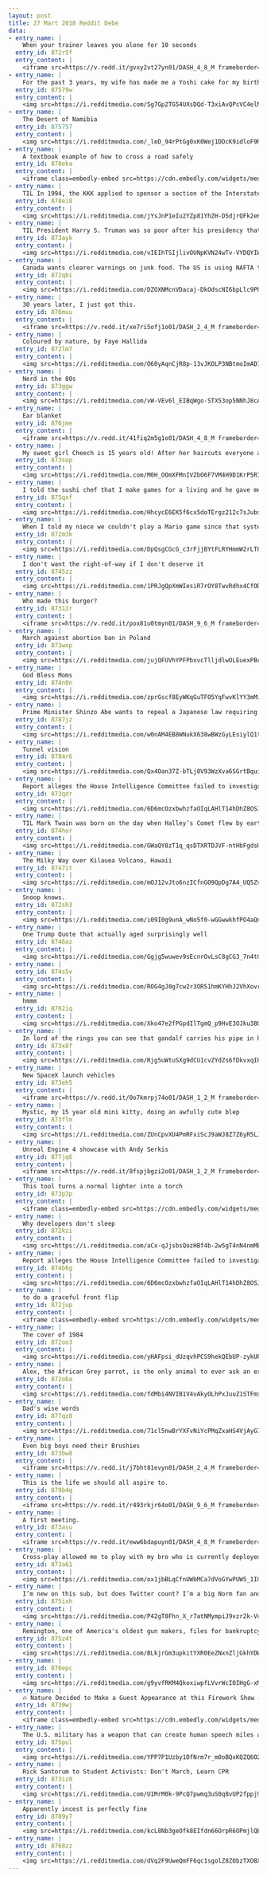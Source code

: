 ```yaml
---
layout: post
title: 27 Mart 2018 Reddit Debe
data:
- entry_name: |
    When your trainer leaves you alone for 10 seconds
  entry_id: 872r5f
  entry_content: |
    <iframe src=https://v.redd.it/gvxy2vt27yn01/DASH_4_8_M frameborder=0></iframe>
- entry_name: |
    For the past 3 years, my wife has made me a Yoshi cake for my birthday. They're always terrible, but I don't care.
  entry_id: 87579w
  entry_content: |
    <img src=https://i.redditmedia.com/Sg7Gp2TG54UXsDQd-T3xiAvQPcVC4elNwQUOlOv1K20.jpg?s=a1b61389ee368e069b233fe3cd18a1bf frameborder=0>
- entry_name: |
    The Desert of Namibia
  entry_id: 875757
  entry_content: |
    <img src=https://i.redditmedia.com/_leD_94rPtGg0xK0Wej1DDcK9idloF9RLW2RFtx3XY0.png?s=ca6d770fb4e08015128a580273994598 frameborder=0>
- entry_name: |
    A textbook example of how to cross a road safely
  entry_id: 878eka
  entry_content: |
    <iframe class=embedly-embed src=https://cdn.embedly.com/widgets/media.html?src=https%3A%2F%2Fgfycat.com%2Fifr%2FWetParchedIvorybilledwoodpecker&url=https%3A%2F%2Fgfycat.com%2FWetParchedIvorybilledwoodpecker&image=https%3A%2F%2Fthumbs.gfycat.com%2FWetParchedIvorybilledwoodpecker-size_restricted.gif&key=522baf40bd3911e08d854040d3dc5c07&type=text%2Fhtml&schema=gfycat width=600 height=338 scrolling=no frameborder=0 allowfullscreen></iframe>
- entry_name: |
    TIL In 1994, the KKK applied to sponsor a section of the Interstate 55 highway near St. Louis, Missouri. The Supreme Court ruled the state could not refuse the KKK's sponsorship. But the state of Missouri took revenge by renaming the entire stretch of highway the Rosa Parks Freeway.
  entry_id: 878ei8
  entry_content: |
    <img src=https://i.redditmedia.com/jYsJnP1eIu2YZp81YhZH-D5djrQFk2e6VaIW83AtAuI.jpg?s=a987cf9379cc1e3ed77aa21414b31b29 frameborder=0>
- entry_name: |
    TIL President Harry S. Truman was so poor after his presidency that Congress had to enact a law to give him a pension. President Herbert Hoover the only other living ex-president took the pension as well, despite his wealth, to avoid embarrassing Truman.
  entry_id: 873ayk
  entry_content: |
    <img src=https://i.redditmedia.com/vIEIhTSIjlivOUNpKVN24wTv-VYDQYIWYryoSS6EjTo.jpg?s=8ba6a3b3202b0236035ab6c114ffe6ef frameborder=0>
- entry_name: |
    Canada wants clearer warnings on junk food. The US is using NAFTA to stop them: Canada is poised to be the first high-income country to put warning labels on foods high in salt, sugar, and fat.
  entry_id: 872qbi
  entry_content: |
    <img src=https://i.redditmedia.com/DZOXNMcnVDacaj-DkOdscNI6bpLlc9PhF7x2KnJ20zE.jpg?s=390eab17edf2ea3a27c471d1afe4c0bd frameborder=0>
- entry_name: |
    30 years later, I just got this.
  entry_id: 876muu
  entry_content: |
    <iframe src=https://v.redd.it/xe7ri5ofj1o01/DASH_2_4_M frameborder=0></iframe>
- entry_name: |
    Coloured by nature, by Faye Hallida
  entry_id: 872lm7
  entry_content: |
    <img src=https://i.redditmedia.com/O60yAqnCjR8p-13vJKOLP3NBtmoImAD1-gAToO4WpOk.jpg?s=08ca45a10278c041f32f6760aa046786 frameborder=0>
- entry_name: |
    Nerd in the 80s
  entry_id: 873ggw
  entry_content: |
    <img src=https://i.redditmedia.com/vW-VEv6l_EIBqWgo-STX53op5NNhJ8cAl2UYM43_u5Y.jpg?s=049a356691ce89b83df8531fd7c06665 frameborder=0>
- entry_name: |
    Ear blanket
  entry_id: 876jme
  entry_content: |
    <iframe src=https://v.redd.it/41fiq2m5g1o01/DASH_4_8_M frameborder=0></iframe>
- entry_name: |
    My sweet girl Cheech is 15 years old! After her haircuts everyone always thinks she’s a puppy
  entry_id: 873sop
  entry_content: |
    <img src=https://i.redditmedia.com/M0H_OOmXFMnIVZbO6F7VM4H9D1KrP5R7pp9JNnUAI5I.jpg?s=455ae4d0a6d21752c12c8ed5682567d5 frameborder=0>
- entry_name: |
    I told the sushi chef that I make games for a living and he gave me this
  entry_id: 875qxf
  entry_content: |
    <img src=https://i.redditmedia.com/HhcycE6EK5f6cx5doTErgz212c7sJubs1SvjnLsLamY.jpg?s=01e529a777bccae3a6d0775c41fa2864 frameborder=0>
- entry_name: |
    When I told my niece we couldn't play a Mario game since that system was packed away, I immediately realized how silly that sounded, and my wife and I did something about it. All Nintendo systems connected and playable!
  entry_id: 872m3k
  entry_content: |
    <img src=https://i.redditmedia.com/DpQsgCGcG_c3rFjjBYtFLRYHmmW2rLT8kA_B1dM9P4g.jpg?s=6b742414ac25f8d3eb93bbb05e86b5fd frameborder=0>
- entry_name: |
    I don't want the right-of-way if I don't deserve it
  entry_id: 8745zz
  entry_content: |
    <img src=https://i.redditmedia.com/1PRJgQpXmWIesiR7rOY8TwvRdhx4CfODFEuz3m0kSOM.png?s=d323943f58344fb1c0e5a398ce91ef09 frameborder=0>
- entry_name: |
    Who made this burger?
  entry_id: 87312r
  entry_content: |
    <iframe src=https://v.redd.it/pox81u0tmyn01/DASH_9_6_M frameborder=0></iframe>
- entry_name: |
    March against abortion ban in Poland
  entry_id: 873wxp
  entry_content: |
    <img src=https://i.redditmedia.com/jujQFUVhYPFPbxvcTlljdlwOLEuexPBcczsI7mSy-sU.jpg?s=86ad3501f1f9fb13fdf6161d1d997fcd frameborder=0>
- entry_name: |
    God Bless Moms
  entry_id: 874n0n
  entry_content: |
    <img src=https://i.redditmedia.com/zprGscf8EyWKqGuTFO5YqFwvKlYY3mMi5p4Elv6_Vj4.gif?fm=jpg&s=6b9a965dac97f56ce77063f8e28b4c4d frameborder=0>
- entry_name: |
    Prime Minister Shinzo Abe wants to repeal a Japanese law requiring broadcasters to show impartiality, a step critics fear will lead to sensational reporting and polarize views, just as a similar move has been blamed for doing in the United States
  entry_id: 8787jz
  entry_content: |
    <img src=https://i.redditmedia.com/w0nAM4EB8WNukX638wBWzGyLEsiylQ1tVzNY1jh0pUY.jpg?s=41b7d9f3ba45365db1a6e6c4cc106b10 frameborder=0>
- entry_name: |
    Tunnel vision
  entry_id: 8784r6
  entry_content: |
    <img src=https://i.redditmedia.com/Qx4Oan37Z-bTLj0V93WzXva6SGrtBquiakTn8I8OQao.jpg?s=ea7d6d90da9fdbf1d3decbb2533e21ed frameborder=0>
- entry_name: |
    Report alleges the House Intelligence Committee failed to investigate a stunning number of leads before closing its Russia investigation
  entry_id: 873qdr
  entry_content: |
    <img src=https://i.redditmedia.com/6D6mcOzxbwhzfaOIqLAHlT14hDhZ8OSJOhUePVzzj-Q.jpg?s=213b88586e5e6c72621873e37b18c6c9 frameborder=0>
- entry_name: |
    TIL Mark Twain was born on the day when Halley’s Comet flew by earth. He said “I came in with Halley’s Comet in 1835. It is coming again next year, and I expect to go out with it.” Halley’s Commet next appeared on April 21, 1910 which is the day Mark Twain died
  entry_id: 874hor
  entry_content: |
    <img src=https://i.redditmedia.com/GWaQY8zT1q_qsDTXRTDJVF-ntHbFgdsH5Iyq6x12CW0.jpg?s=b75877eb59ae90cc6c4d176203304d38 frameborder=0>
- entry_name: |
    The Milky Way over Kilauea Volcano, Hawaii
  entry_id: 8747it
  entry_content: |
    <img src=https://i.redditmedia.com/mOJ12vJto6nzICfnGO9QpDg7A4_UQ5Zv7fD8EAxtne4.jpg?s=aa02c6c4aef365eebbb21d7d9938acc4 frameborder=0>
- entry_name: |
    Snoop knows.
  entry_id: 872sh3
  entry_content: |
    <img src=https://i.redditmedia.com/i09I0g9unA_wNo5f0-wGGwwkhfPO4aQn_i2lkOSaHSU.jpg?s=7393e75fc5da30324ee155282da30b06 frameborder=0>
- entry_name: |
    One Trump Quote that actually aged surprisingly well
  entry_id: 8746az
  entry_content: |
    <img src=https://i.redditmedia.com/Ggjg5wuwev9sEcnrOvLsC8gCG3_7n4tCB900J6kzCnM.jpg?s=d17880fd7de4dd2eced0e401232579c4 frameborder=0>
- entry_name: |
  entry_id: 874s5v
  entry_content: |
    <img src=https://i.redditmedia.com/ROG4gJ0g7cw2r3OR51hmKYHhJ2VhXovrbW2Hxqs2HEg.jpg?s=acdaeabe69097017264b771317c6b20a frameborder=0>
- entry_name: |
    hmmm
  entry_id: 8762iq
  entry_content: |
    <img src=https://i.redditmedia.com/Xko47e2fPGpdIlTgmQ_p9HvE3OJku38OjlB3BSRfgDg.jpg?s=fe0803133d4c91723c0b636b7ea6e4a2 frameborder=0>
- entry_name: |
    In lord of the rings you can see that gandalf carries his pipe in his staff
  entry_id: 873x8f
  entry_content: |
    <img src=https://i.redditmedia.com/Rjg5uWtuSXg9dCU1cvZYdZs6fDkvxqIP7GCicxbFBrs.jpg?s=4bf3ad8e8809aaa1427f3b2ca04188ea frameborder=0>
- entry_name: |
    New SpaceX launch vehicles
  entry_id: 873eh5
  entry_content: |
    <iframe src=https://v.redd.it/0o7kmrpj74o01/DASH_1_2_M frameborder=0></iframe>
- entry_name: |
    Mystic, my 15 year old mini kitty, doing an awfully cute blep
  entry_id: 873flm
  entry_content: |
    <img src=https://i.redditmedia.com/ZUnCpvXU4PmRFxiScJ9aWJ8Z7Z6yR5LJ182XPgKdJmE.jpg?s=7780e384df3021d99874cf3f365995d2 frameborder=0>
- entry_name: |
    Unreal Engine 4 showcase with Andy Serkis
  entry_id: 877jq6
  entry_content: |
    <iframe src=https://v.redd.it/8fspjbgzi2o01/DASH_1_2_M frameborder=0></iframe>
- entry_name: |
    This tool turns a normal lighter into a torch
  entry_id: 873p3p
  entry_content: |
    <iframe class=embedly-embed src=https://cdn.embedly.com/widgets/media.html?src=https%3A%2F%2Fgfycat.com%2Fifr%2FBeneficialTartCrownofthornsstarfish&url=https%3A%2F%2Fgfycat.com%2FBeneficialTartCrownofthornsstarfish&image=https%3A%2F%2Fthumbs.gfycat.com%2FBeneficialTartCrownofthornsstarfish-size_restricted.gif&key=2aa3c4d5f3de4f5b9120b660ad850dc9&type=text%2Fhtml&schema=gfycat width=600 height=338 scrolling=no frameborder=0 allowfullscreen></iframe>
- entry_name: |
    Why developers don't sleep
  entry_id: 872kzi
  entry_content: |
    <img src=https://i.redditmedia.com/aCx-qJjsbsQozHBf4b-2w5gT4nN4nmMEFyO6SRw9Q-s.jpg?s=744df7400e96222b23a32794226b3c51 frameborder=0>
- entry_name: |
    Report alleges the House Intelligence Committee failed to investigate a stunning number of leads before closing its Russia investigation - at least 12 people on Trump's team had contacts with Russians, and that at least another 10 people knew about them
  entry_id: 874b6g
  entry_content: |
    <img src=https://i.redditmedia.com/6D6mcOzxbwhzfaOIqLAHlT14hDhZ8OSJOhUePVzzj-Q.jpg?s=213b88586e5e6c72621873e37b18c6c9 frameborder=0>
- entry_name: |
    to do a graceful front flip
  entry_id: 872jup
  entry_content: |
    <iframe class=embedly-embed src=https://cdn.embedly.com/widgets/media.html?src=https%3A%2F%2Fgfycat.com%2Fifr%2FMaleTenderGoat&url=https%3A%2F%2Fgfycat.com%2FMaleTenderGoat&image=https%3A%2F%2Fthumbs.gfycat.com%2FMaleTenderGoat-size_restricted.gif&key=522baf40bd3911e08d854040d3dc5c07&type=text%2Fhtml&schema=gfycat width=480 height=480 scrolling=no frameborder=0 allowfullscreen></iframe>
- entry_name: |
    The cover of 1984
  entry_id: 872oo3
  entry_content: |
    <img src=https://i.redditmedia.com/yHAFpsi_dUzqvhPCS9hekQEbUP-zykUPZBwmvrW1lQ4.jpg?s=c17ab4cc087efaddd04657f69a03223a frameborder=0>
- entry_name: |
    Alex, the African Grey parrot, is the only animal to ever ask an existential question. He asked “what color” he was.
  entry_id: 872oba
  entry_content: |
    <img src=https://i.redditmedia.com/fdMbi4NVIB1V4vAkyOLhPxJuuZ1STFmxWnnWz15P6Nk.jpg?s=aaa33341319c2345dde8099de2474116 frameborder=0>
- entry_name: |
    Dad's wise words
  entry_id: 877qz8
  entry_content: |
    <img src=https://i.redditmedia.com/71cl5nwBrYXFvNiYcPMqZxaHS4VjAyG7tP6ABRxfJrc.jpg?s=bfacbe392b1ed2f909eaca7c2289325f frameborder=0>
- entry_name: |
    Even big boys need their Brushies
  entry_id: 873bw8
  entry_content: |
    <iframe src=https://v.redd.it/j7bht81evyn01/DASH_2_4_M frameborder=0></iframe>
- entry_name: |
    This is the life we should all aspire to.
  entry_id: 879b4q
  entry_content: |
    <iframe src=https://v.redd.it/r493rkjr64o01/DASH_9_6_M frameborder=0></iframe>
- entry_name: |
    A first meeting.
  entry_id: 873asu
  entry_content: |
    <iframe src=https://v.redd.it/eww6bdapuyn01/DASH_4_8_M frameborder=0></iframe>
- entry_name: |
    Cross-play allowed me to play with my bro who is currently deployed in Iraq. Thank you Epic.
  entry_id: 873a61
  entry_content: |
    <img src=https://i.redditmedia.com/ox1jbBLqCfnUWbMCa7dVoGYwPUW5_1ICebPAuQdbVP0.jpg?s=03dff542b281f20a715e15005d8eee8b frameborder=0>
- entry_name: |
    I’m new on this sub, but does Twitter count? I’m a big Norm fan and I thought this was beautiful...
  entry_id: 875ixh
  entry_content: |
    <img src=https://i.redditmedia.com/P42gT8Fhn_X_r7atNMympiJ9vzr2k-Vc74M_-ar0sz8.jpg?s=03cc2ff3d086ab93a144565c2310bd19 frameborder=0>
- entry_name: |
    Remington, one of America's oldest gun makers, files for bankruptcy
  entry_id: 875z4t
  entry_content: |
    <img src=https://i.redditmedia.com/BLkjrGm3upkitYXR0EeZNxnZljGkhYDW2NjANpSzmnI.jpg?s=9e0774e36259a25b0dc2c5b4c75794a1 frameborder=0>
- entry_name: |
  entry_id: 876epc
  entry_content: |
    <img src=https://i.redditmedia.com/g9yvfRKM4QkoxiwpfLVvrWcIOIHgG-xMGvEgoKfoDL8.jpg?s=0ea27b4ce0461ee6d8f7bf4d630479ec frameborder=0>
- entry_name: |
    🔥 Nature Decided to Make a Guest Appearance at this Firework Show 🔥
  entry_id: 8730wj
  entry_content: |
    <iframe class=embedly-embed src=https://cdn.embedly.com/widgets/media.html?src=https%3A%2F%2Fgfycat.com%2Fifr%2FSecretClumsyCrocodile&url=https%3A%2F%2Fgfycat.com%2FSecretClumsyCrocodile&image=https%3A%2F%2Fthumbs.gfycat.com%2FSecretClumsyCrocodile-size_restricted.gif&key=2aa3c4d5f3de4f5b9120b660ad850dc9&type=text%2Fhtml&schema=gfycat width=480 height=270 scrolling=no frameborder=0 allowfullscreen></iframe>
- entry_name: |
    The U.S. military has a weapon that can create human speech miles away - “energy weapon that can use lasers to create the Laser-Induced Plasma Effect, which allows it to alter atoms and create words out of thin air.”
  entry_id: 875pul
  entry_content: |
    <img src=https://i.redditmedia.com/YPP7P1Uzby1DfNrm7r_m0oBQxKQZQ6O2lKIxCAshM10.jpg?s=0f53d6d84974a80f71a926d241dd1b0a frameborder=0>
- entry_name: |
    Rick Santorum to Student Activists: Don't March, Learn CPR
  entry_id: 873iz8
  entry_content: |
    <img src=https://i.redditmedia.com/U1MrM0k-9PcQ7pwmq3uS0q8vUP2fppj9VVx8NSstpzM.jpg?s=26310fd1791176ebffd793d7866dfd56 frameborder=0>
- entry_name: |
    Apparently incest is perfectly fine
  entry_id: 8789y7
  entry_content: |
    <img src=https://i.redditmedia.com/kcL8Nb3geOfk8EIfdn66OrpR6OPmjlQEgtoqVCwEymc.jpg?s=d3815fdcfbab0ba8089e87b62d4811c2 frameborder=0>
- entry_name: |
  entry_id: 8768zz
  entry_content: |
    <img src=https://i.redditmedia.com/dVq2F9UweQmFF6qc1sgolZ8ZObzTXO8X-_dIMI9d98E.png?s=71d6b258cfc07ce070b614c10e586151 frameborder=0>
---
```

